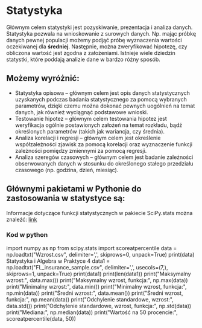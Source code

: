 # Statystyka
Głównym celem statystyki jest pozyskiwanie, prezentacja i analiza danych. Statystyka pozwala na wnioskowanie
z surowych danych. Np. mając próbkę danych pewnej populacji możemy podjąć próbę wyznaczenia wartości
oczekiwanej dla **średniej**. Następnie, można zweryfikować hipotezę, czy obliczona wartość jest zgodna z
założeniami. Istnieje wiele dziedzin statystki, które poddają analizie dane w bardzo różny sposób. 
## Możemy wyróżnić:
* Statystyka opisowa – głównym celem jest opis danych statystycznych uzyskanych podczas badania
statystycznego za pomocą wybranych parametrów, dzięki czemu można dokonać pewnych uogólnień na temat
danych, jak również wyciągnąć podstawowe wnioski.
* Testowanie hipotez – głównym celem testowania hipotez jest weryfikacja ogólnie postawionych założeń na
temat rozkładu, bądź określonych parametrów (takich jak wariancja, czy średnia).
* Analiza korelacji i regresji – głównym celem jest określenie współzależności zjawisk za pomocą korelacji oraz
wyznaczenie funkcji zależności pomiędzy zmiennymi za pomocą regresji.
* Analiza szeregów czasowych – głównym celem jest badanie zależności obserwowanych danych w stosunku do
określonego stałego przedziału czasowego (np. godzina, dzień, miesiąc).

## Głównymi pakietami w Pythonie do zastosowania w statystyce są:

Informacje dotyczące funkcji statystycznych w pakiecie SciPy.stats można znaleźć:
[link](https://docs.scipy.org/doc/scipy/reference/stats.html)



### Kod w python
import numpy as np
from scipy.stats import scoreatpercentile
data = np.loadtxt("Wzrost.csv", delimiter=',', skiprows=0, unpack=True)
print(data)
Statystyka i Algebra w Praktyce
4
data1 = np.loadtxt("FL_insurance_sample.csv", delimiter=',', usecols=(7,),
skiprows=1, unpack=True)
print(data1)
print(len(data1))
print("Maksymalny wzrost:", data.max())
print("Maksymalny wzrost, funkcja:", np.max(data))
print("Minimalny wzrost:", data.min())
print("Minimalny wzrost, funkcja:", np.min(data))
print("Średni wzrost:", data.mean())
print("Średni wzrost, funkcja:", np.mean(data))
print("Odchylenie standardowe, wzrost:", data.std())
print("Odchylenie standardowe, wzrost, funkcja:", np.std(data))
print("Mediana:", np.median(data))
print("Wartość na 50 procencie:", scoreatpercentile(data, 50))
